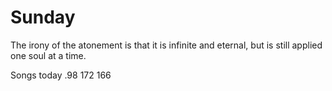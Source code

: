 # Sunday

The irony of the atonement is that it is infinite and eternal, but is still applied one soul at a time.

Songs today
.98 172 166
